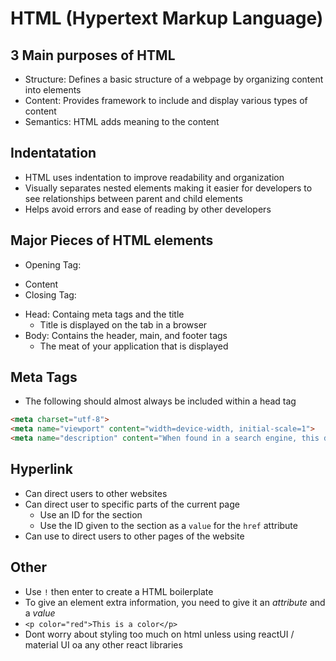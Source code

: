 # HTML (Hypertext Markup Language)

## 3 Main purposes of HTML

- Structure: Defines a basic structure of a webpage by organizing content into elements
- Content: Provides framework to include and display various types of content
- Semantics: HTML adds meaning to the content

## Indentatation

- HTML uses indentation to improve readability and organization
- Visually separates nested elements making it easier for developers to see relationships between parent and child elements
- Helps avoid errors and ease of reading by other developers

## Major Pieces of HTML elements

- Opening Tag: <p>
- Content
- Closing Tag: </p>
- Head: Containg meta tags and the title
  - Title is displayed on the tab in a browser
- Body: Contains the header, main, and footer tags
  - The meat of your application that is displayed

## Meta Tags

- The following should almost always be included within a head tag

```html
<meta charset="utf-8">
<meta name="viewport" content="width=device-width, initial-scale=1">
<meta name="description" content="When found in a search engine, this description will be displayed in the search results.">
```

## Hyperlink

- Can direct users to other websites
- Can direct user to specific parts of the current page
  - Use an ID for the section
  - Use the ID given to the section as a `value` for the `href` attribute
- Can use to direct users to other pages of the website

## Other

- Use `!` then enter to create a HTML boilerplate
- To give an element extra information, you need to give it an *attribute* and a *value*
- `<p color="red">This is a color</p>`
- Dont worry about styling too much on html unless using reactUI / material UI oa any other react libraries